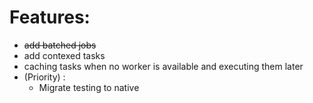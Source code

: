 # Features:
* ~~add batched jobs~~
* add contexed tasks
* caching tasks when no worker is available and executing them later
* (Priority) :
    - Migrate testing to native
